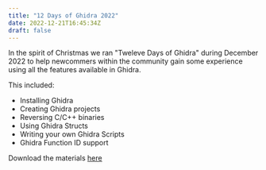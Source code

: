 ```yaml
---
title: "12 Days of Ghidra 2022"
date: 2022-12-21T16:45:34Z
draft: false
---
```


In the spirit of Christmas we ran "Tweleve Days of Ghidra" during December 2022 to help newcommers within the community gain some experience using all the features available in Ghidra.

This included:
- Installing Ghidra
- Creating Ghidra projects
- Reversing C/C++ binaries
- Using Ghidra Structs
- Writing your own Ghidra Scripts
- Ghidra Function ID support

Download the materials [here](/files/tdog22.zip)